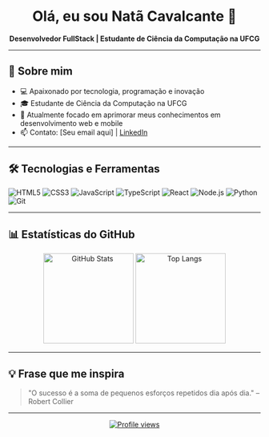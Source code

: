 <h1 align="center">Olá, eu sou Natã Cavalcante 👋</h1>

<p align="center">
  <b>Desenvolvedor FullStack | Estudante de Ciência da Computação na UFCG</b>
</p>

---

## 🚀 Sobre mim

- 💻 Apaixonado por tecnologia, programação e inovação
- 🎓 Estudante de Ciência da Computação na UFCG
- 🌱 Atualmente focado em aprimorar meus conhecimentos em desenvolvimento web e mobile
- 📫 Contato: [Seu email aqui] | [LinkedIn](https://www.linkedin.com/in/seu-perfil) 

---

## 🛠️ Tecnologias e Ferramentas

![HTML5](https://img.shields.io/badge/HTML5-E34F26?logo=html5&logoColor=fff&style=flat)
![CSS3](https://img.shields.io/badge/CSS3-1572B6?logo=css3&logoColor=fff&style=flat)
![JavaScript](https://img.shields.io/badge/JavaScript-F7DF1E?logo=javascript&logoColor=323330&style=flat)
![TypeScript](https://img.shields.io/badge/TypeScript-3178C6?logo=typescript&logoColor=fff&style=flat)
![React](https://img.shields.io/badge/React-61DAFB?logo=react&logoColor=000&style=flat)
![Node.js](https://img.shields.io/badge/Node.js-339933?logo=node.js&logoColor=fff&style=flat)
![Python](https://img.shields.io/badge/Python-3776AB?logo=python&logoColor=fff&style=flat)
![Git](https://img.shields.io/badge/Git-F05032?logo=git&logoColor=fff&style=flat)

---

## 📊 Estatísticas do GitHub

<p align="center">
  <img 
    height="180em" 
    src="https://github-readme-stats.vercel.app/api?username=NataLira1&show_icons=true&theme=tokyonight&include_all_commits=true&locale=pt-br" 
    alt="GitHub Stats"
  />
  <img 
    height="180em" 
    src="https://github-readme-stats.vercel.app/api/top-langs/?username=NataLira1&theme=tokyonight&layout=compact&custom_title=Tecnologias&langs_count=9" 
    alt="Top Langs"
  />
</p>

---

## 💡 Frase que me inspira

> "O sucesso é a soma de pequenos esforços repetidos dia após dia." – Robert Collier

---

<div align="center">
  <a href="https://github.com/NataLira1">
    <img src="https://komarev.com/ghpvc/?username=NataLira1&color=blue" alt="Profile views"/>
  </a>
</div>
